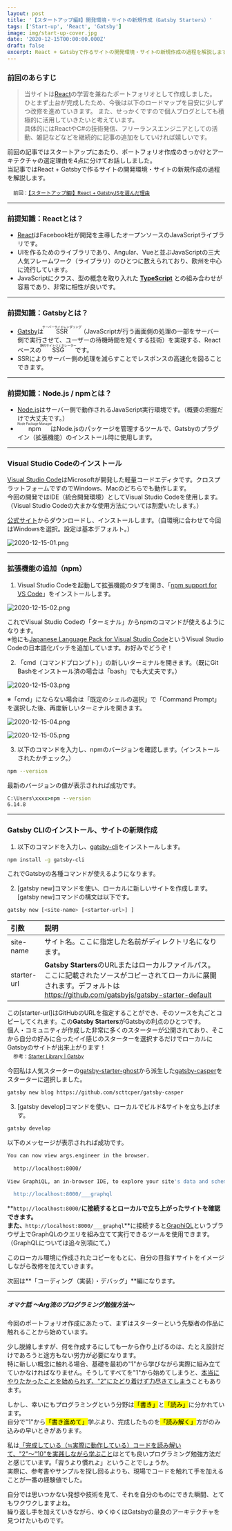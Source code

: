 ```yaml
---
layout: post
title: '【スタートアップ編Ⅱ】開発環境・サイトの新規作成（Gatsby Starters）'
tags: ['Start-up', 'React', 'Gatsby']
image: img/start-up-cover.jpg
date: '2020-12-15T00:00:00.000Z'
draft: false
excerpt: React + Gatsbyで作るサイトの開発環境・サイトの新規作成の過程を解説します。
---
```


### 前回のあらすじ

>当サイトは[React](https://ja.reactjs.org/)の学習を兼ねたポートフォリオとして作成しました。<br>
>ひとまず土台が完成したため、今後は以下のロードマップを目安に少しずつ改修を進めていきます。
>また、せっかくですので個人ブログとしても積極的に活用していきたいと考えています。<br>
>具体的にはReactやC#の技術発信、フリーランスエンジニアとしての活動、雑記などなどを継続的に記事の追加をしていければ嬉しいです。

前回の記事ではスタートアップにあたり、ポートフォリオ作成のきっかけとアーキテクチャの選定理由を4点に分けてお話ししました。<br>
当記事ではReact + Gatsbyで作るサイトの開発環境・サイトの新規作成の過程を解説します。

　<small>前回：[【スタートアップ編Ⅰ】React + GatsbyJSを選んだ理由](/2020-12-13/)</small>

---

### 前提知識：Reactとは？

- [React](https://ja.reactjs.org/)はFacebook社が開発を主導したオープンソースのJavaScriptライブラリです。
- UIを作るためのライブラリであり、Angular、Vueと並ぶJavaScriptの三大人気フレームワーク（ライブラリ）のひとつに数えられており、欧州を中心に流行しています。
- JavaScriptにクラス、型の概念を取り入れた **[TypeScript](https://www.typescriptlang.org/ja/)** との組み合わせが容易であり、非常に相性が良いです。

---

### 前提知識：Gatsbyとは？

- [Gatsby](https://www.Gatsby.com/)は<ruby>SSR<rp></rp><rt>サーバーサイドレンダリング</rt><rp></rp></ruby>（JavaScriptが行う画面側の処理の一部をサーバー側で実行させて、ユーザーの待機時間を短くする技術）を実現する、Reactベースの<ruby>SSG<rp></rp><rt>静的サイトジェネレーター</rt><rp></rp></ruby>です。
- SSRによりサーバー側の処理を減らすことでレスポンスの高速化を図ることできます。

---

### 前提知識：Node.js / npmとは？
- [Node.js](https://nodejs.org/ja/)はサーバー側で動作されるJavaScript実行環境です。（概要の把握だけで大丈夫です。）<br>
- <ruby>npm<rp></rp><rt>Node Package Manager</rt><rp></rp></ruby>はNode.jsのパッケージを管理するツールで、Gatsbyのプラグイン（拡張機能）のインストール時に使用します。

---

### Visual Studio Codeのインストール

[Visual Studio Code](https://azure.microsoft.com/ja-jp/products/visual-studio-code/)はMicrosoftが開発した軽量コードエディタです。クロスプラットフォームですのでWindows、Macのどちらでも動作します。<br>
今回の開発ではIDE（統合開発環境）としてVisual Studio Codeを使用します。（Visual Studio Codeの大まかな使用方法については割愛いたします。）

[公式サイト](https://code.visualstudio.com/download)からダウンロードし、インストールします。（自環境に合わせて今回はWindowsを選択。設定は基本デフォルト。）

![2020-12-15-01.png](img/2020-12-15-01.png)

---

### 拡張機能の追加（npm）

1. Visual Studio Codeを起動して拡張機能のタブを開き、「[npm support for VS Code](https://marketplace.visualstudio.com/items?itemName=eg2.vscode-npm-script)」をインストールします。

![2020-12-15-02.png](img/2020-12-15-02.png)

これでVisual Studio Codeの「ターミナル」からnpmのコマンドが使えるようになります。<br>
※他にも[Japanese Language Pack for Visual Studio Code](https://marketplace.visualstudio.com/items?itemName=MS-CEINTL.vscode-language-pack-ja)というVisual Studio Codeの日本語化パッチを追加しています。お好みでどうぞ！

2. 「cmd（コマンドプロンプト）」の新しいターミナルを開きます。（既にGit Bashをインストール済の場合は「bash」でも大丈夫です。）

![2020-12-15-03.png](img/2020-12-15-03.png)

※「cmd」にならない場合は「既定のシェルの選択」で「Command Prompt」を選択した後、再度新しいターミナルを開きます。

![2020-12-15-04.png](img/2020-12-15-04.png)

![2020-12-15-05.png](img/2020-12-15-05.png)

3. 以下のコマンドを入力し、npmのバージョンを確認します。（インストールされたかチェック。）

```bash
npm --version
```

最新のバージョンの値が表示されれば成功です。

```cmd
C:\Users\xxxx>npm --version
6.14.8
```

---

### Gatsby CLIのインストール、サイトの新規作成

1. 以下のコマンドを入力し、[gatsby-cli](https://www.gatsbyjs.com/docs/gatsby-cli/)をインストールします。

```bash
npm install -g gatsby-cli
```

これでGatsbyの各種コマンドが使えるようになります。

2. [gatsby new]コマンドを使い、ローカルに新しいサイトを作成します。
[gatsby new]コマンドの構文は以下です。

```bash
gatsby new [<site-name> [<starter-url>] ]
```

| 引数 | 説明 |
| :-- | :-- |
|   site-name   |   サイト名。ここに指定した名前がディレクトリ名になります。  |
|   starter-url   |   **Gatsby Starters**のURLまたはローカルファイルパス。ここに記載されたソースがコピーされてローカルに展開されます。デフォルトは https://github.com/gatsbyjs/gatsby-starter-default   |

この[starter-url]はGitHubのURLを指定することができ、そのソースを丸ごとコピーしてくれます。この**Gatsby Starters**がGatsbyの利点のひとつです。<br>
個人・コミュニティが作成した非常に多くのスターターが公開されており、そこから自分の好みに合ったイイ感じのスターターを選択するだけでローカルにGatsbyのサイトが出来上がります！<br>
　<small>参考：[Starter Library | Gatsby](https://www.gatsbyjs.com/starters/?v=2)</small>

今回私は人気スターターの[gatsby-starter-ghost](https://gatsby-casper-theme.netlify.app/)から派生した[gatsby-casper](https://gatsby-casper.netlify.app/)をスターターに選択しました。

```bash
gatsby new blog https://github.com/scttcper/gatsby-casper
```

3. [gatsby develop]コマンドを使い、ローカルでビルド&サイトを立ち上げます。

```bash
gatsby develop
```

以下のメッセージが表示されれば成功です。

```bash
You can now view args.engineer in the browser.
⠀
  http://localhost:8000/
⠀
View GraphiQL, an in-browser IDE, to explore your site's data and schema
⠀
  http://localhost:8000/___graphql
```

**`http://localhost:8000/`**に接続するとローカルで立ち上がったサイトを確認できます。<br>
また、**`http://localhost:8000/___graphql`**に接続すると[GraphiQL](https://www.gatsbyjs.com/docs/running-queries-with-graphiql/)というブラウザ上でGraphQLのクエリを組み立てて実行できるツールを使用できます。<br>
（GraphQLについては追々別項にて。）

このローカル環境に作成されたコピーをもとに、自分の目指すサイトをイメージしながら改修を加えていきます。

次回は**「コーディング（実装）・デバッグ」**編になります。<br>

---

##### オマケ話 ～Arg流のプログラミング勉強方法～

今回のポートフォリオ作成にあたって、まずはスターターという先駆者の作品に触れることから始めています。

少し脱線しますが、何を作成するにしても一から作り上げるのは、たとえ設計だけであろうと途方もない労力が必要になります。<br>
特に新しい概念に触れる場合、基礎を最初の"1"から学びながら実際に組み立てていかなければなりません。そうしてすべてを"1"から始めてしまうと、<u>本当にやりたかったことを始められず、"2"にたどり着けず力尽きてしまう</u>こともあります。

しかし、幸いにもプログラミングという分野は<mark>「書き」</mark>と<mark>「読み」</mark>に分かれています。<br>
自分で"1"から<mark>「書き進めて」</mark>学ぶより、完成したものを<mark>「読み解く」</mark>方がのみ込みの早いときがあります。

私は<u>「完成している（≒実際に動作している）コードを読み解いて、"2"～"10"を実践しながら学ぶこと</u>はとても良いプログラミング勉強方法だと感じています。「習うより慣れよ」ということでしょうか。<br>
実際に、参考書やサンプルを探し回るよりも、現場でコードを触れて手を加えることが一番の経験値でした。

自分では思いつかない発想や技術を見て、それを自分のものにできた瞬間、とてもワクワクしますよね。<br>
繰り返し手を加えていきながら、ゆくゆくはGatsbyの最良のアーキテクチャを見つけたいものです。